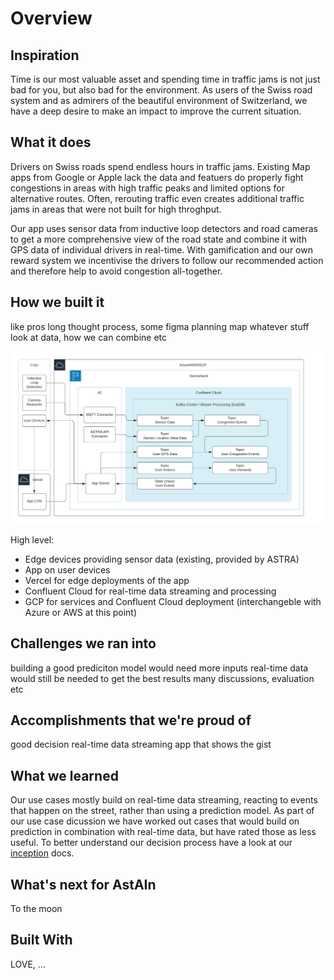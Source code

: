 # Overview

## Inspiration

Time is our most valuable asset and spending time in traffic jams is not just bad for you, but also bad for the environment. As users of the Swiss road system and as admirers of the beautiful environment of Switzerland, we have a deep desire to make an impact to improve the current situation.

## What it does

Drivers on Swiss roads spend endless hours in traffic jams. Existing Map apps from Google or Apple lack the data and featuers do properly fight congestions in areas with high traffic peaks and limited options for alternative routes. Often, rerouting traffic even creates additional traffic jams in areas that were not built for high throghput.

Our app uses sensor data from inductive loop detectors and road cameras to get a more comprehensive view of the road state and combine it with GPS data of individual drivers in real-time. With gamification and our own reward system we incentivise the drivers to follow our recommended action and therefore help to avoid congestion all-together.

## How we built it

like pros
long thought process, some figma planning map whatever stuff
look at data, how we can combine etc

![Architecture Chart](../assets/architecture.png)

High level:
- Edge devices providing sensor data (existing, provided by ASTRA)
- App on user devices
- Vercel for edge deployments of the app
- Confluent Cloud for real-time data streaming and processing
- GCP for services and Confluent Cloud deployment (interchangeble with Azure or AWS at this point)


## Challenges we ran into

building a good prediciton model would need more inputs
real-time data would still be needed to get the best results
many discussions, evaluation etc

## Accomplishments that we're proud of

good decision
real-time data streaming
app that shows the gist 


## What we learned

Our use cases mostly build on real-time data streaming, reacting to events that happen on the street, rather than using a prediction model. As part of our use case dicussion we have worked out cases that would build on prediction in combination with real-time data, but have rated those as less useful. To better understand our decision process have a look at our [inception](inception.md) docs.

## What's next for AstAIn
To the moon

## Built With

LOVE, ...

